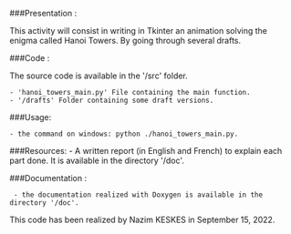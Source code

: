 

###Presentation :

This activity will consist in writing in Tkinter an animation solving the enigma called Hanoi Towers. By going through several drafts.

###Code :

The source code is available in the '/src' folder.

	- 'hanoi_towers_main.py' File containing the main function.
	- '/drafts' Folder containing some draft versions.

###Usage:

	- the command on windows: python ./hanoi_towers_main.py.

###Resources:
	- A written report (in English and French) to explain each part done. It is available in the directory '/doc'.

###Documentation :

	 - the documentation realized with Doxygen is available in the directory '/doc'.


This code has been realized by Nazim KESKES in September 15, 2022.